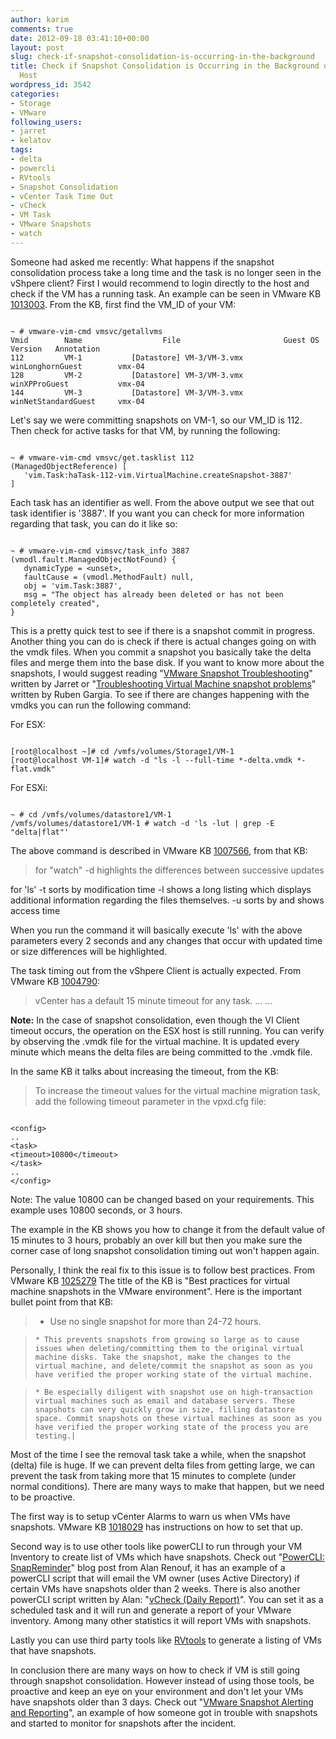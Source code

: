 ```yaml
---
author: karim
comments: true
date: 2012-09-18 03:41:10+00:00
layout: post
slug: check-if-snapshot-consolidation-is-occurring-in-the-background
title: Check if Snapshot Consolidation is Occurring in the Background on an ESX(i)
  Host
wordpress_id: 3542
categories:
- Storage
- VMware
following_users:
- jarret
- kelatov
tags:
- delta
- powercli
- RVtools
- Snapshot Consolidation
- vCenter Task Time Out
- vCheck
- VM Task
- VMware Snapshots
- watch
---
```


Someone had asked me recently: What happens if the snapshot consolidation process take a long time and the task is no longer seen in the vShpere client? First I would recommend to login directly to the host and check if the VM has a running task. An example can be seen in VMware KB [1013003](http://kb.vmware.com/kb/1013003). From the KB, first find the VM_ID of your VM:


```

~ # vmware-vim-cmd vmsvc/getallvms
Vmid        Name                  File                       Guest OS             Version   Annotation
112         VM-1           [Datastore] VM-3/VM-3.vmx      winLonghornGuest        vmx-04
128         VM-2           [Datastore] VM-3/VM-3.vmx      winXPProGuest           vmx-04
144         VM-3           [Datastore] VM-3/VM-3.vmx      winNetStandardGuest     vmx-04

```


Let's say we were committing snapshots on VM-1, so our VM_ID is 112. Then check for active tasks for that VM, by running the following:


```

~ # vmware-vim-cmd vmsvc/get.tasklist 112
(ManagedObjectReference) [
   'vim.Task:haTask-112-vim.VirtualMachine.createSnapshot-3887'
]

```


Each task has an identifier as well. From the above output we see that out task identifier is '3887'. If you want you can check for more information regarding that task, you can do it like so:


```

~ # vmware-vim-cmd vimsvc/task_info 3887
(vmodl.fault.ManagedObjectNotFound) {
   dynamicType = <unset>,
   faultCause = (vmodl.MethodFault) null,
   obj = 'vim.Task:3887',
   msg = "The object has already been deleted or has not been completely created",
}

```


This is a pretty quick test to see if there is a snapshot commit in progress. Another thing you can do is check if there is actual changes going on with the vmdk files. When you commit a snapshot you basically take the delta files and merge them into the base disk. If you want to know more about the snapshots, I would suggest reading "[VMware Snapshot Troubleshooting](http://virtuallyhyper.com/2012/04/vmware-snapshot-troubleshooting/)" written by Jarret or "[Troubleshooting Virtual Machine snapshot problems](http://vmutils.t15.org/TVMsp/TVMsp.html)" written by Ruben Gargia. To see if there are changes happening with the vmdks you can run the following command:

For ESX:


```

[root@localhost ~]# cd /vmfs/volumes/Storage1/VM-1
[root@localhost VM-1]# watch -d "ls -l --full-time *-delta.vmdk *-flat.vmdk"

```


For ESXi:


```

~ # cd /vmfs/volumes/datastore1/VM-1
/vmfs/volumes/datastore1/VM-1 # watch -d 'ls -lut | grep -E "delta|flat"'

```


The above command is described in VMware KB [1007566](http://kb.vmware.com/kb/1007566), from that KB:


> for "watch"
-d highlights the differences between successive updates

for 'ls'
-t sorts by modification time
-l shows a long listing which displays additional information regarding the files themselves.
-u sorts by and shows access time


When you run the command it will basically execute 'ls' with the above parameters every 2 seconds and any changes that occur with updated time or size differences will be highlighted.

The task timing out from the vShpere Client is actually expected. From VMware KB [1004790](http://kb.vmware.com/kb/1004790):


> vCenter has a default 15 minute timeout for any task.
...
...

**Note:** In the case of snapshot consolidation, even though the VI Client timeout occurs, the operation on the ESX host is still running. You can verify by observing the .vmdk file for the virtual machine. It is updated every minute which means the delta files are being committed to the .vmdk file.


In the same KB it talks about increasing the timeout, from the KB:


> To increase the timeout values for the virtual machine migration task, add the following timeout parameter in the vpxd.cfg file:


```

<config>
..
<task>
<timeout>10800</timeout>
</task>
..
</config>

```


Note: The value 10800 can be changed based on your requirements. This example uses 10800 seconds, or 3 hours.


The example in the KB shows you how to change it from the default value of 15 minutes to 3 hours, probably an over kill but then you make sure the corner case of long snapshot consolidation timing out won't happen again.

Personally, I think the real fix to this issue is to follow best practices. From VMware KB [1025279](http://kb.vmware.com/kb/1025279) The title of the KB is "Best practices for virtual machine snapshots in the VMware environment". Here is the important bullet point from that KB:


> 

> 
> 
	
>   * Use no single snapshot for more than 24-72 hours.

	
>     * This prevents snapshots from growing so large as to cause issues when deleting/committing them to the original virtual machine disks. Take the snapshot, make the changes to the virtual machine, and delete/commit the snapshot as soon as you have verified the proper working state of the virtual machine.
> 
	
>     * Be especially diligent with snapshot use on high-transaction virtual machines such as email and database servers. These snapshots can very quickly grow in size, filling datastore space. Commit snapshots on these virtual machines as soon as you have verified the proper working state of the process you are testing.|
> 


> 




Most of the time I see the removal task take a while, when the snapshot (delta) file is huge. If we can prevent delta files from getting large, we can prevent the task from taking more that 15 minutes to complete (under normal conditions). There are many ways to make that happen, but we need to be proactive. 

The first way is to setup vCenter Alarms to warn us when VMs have snapshots. VMware KB [1018029](http://kb.vmware.com/kb/1018029) has instructions on how to set that up. 

Second way is to use other tools like powerCLI to run through your VM Inventory to create list of VMs which have snapshots. Check out "[PowerCLI: SnapReminder](http://www.virtu-al.net/2009/06/22/powercli-snapreminder/)" blog post from Alan Renouf, it has an example of a powerCLI script that will email the VM owner (uses Active Directory) if certain VMs have snapshots older than 2 weeks. There is also another powerCLI script written by Alan: "[vCheck (Daily Report)](http://www.virtu-al.net/2009/06/22/powercli-snapreminder/)". You can set it as a scheduled task and it will run and generate a report of your VMware inventory. Among many other statistics it will report VMs with snapshots. 

Lastly you can use third party tools like [RVtools](http://www.robware.net/) to generate a listing of VMs that have snapshots. 

In conclusion there are many ways on how to check if VM is still going through snapshot consolidation. However instead of using those tools, be proactive and keep an eye on your environment and don't let your VMs have snapshots older than 3 days. Check out "[VMware Snapshot Alerting and Reporting](http://www.virtualpro.co.uk/2010/06/21/vmware-snapshots-alerting-and-reporting/)", an example of how someone got in trouble with snapshots and started to monitor for snapshots after the incident.
